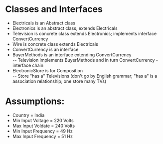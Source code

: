 # Classes and Interfaces  
- Electricals is an Abstract class  
- Electronics is an abstract class, extends Electricals  
- Television is concrete class extends Electronics; implements interface ConvertCurrency  
- Wire is concrete class extends Electricals  
- ConvertCurrency is an interface  
- BuyerMethods is an interface extending ConvertCurrency  
  -- Television implements BuyerMethods and in turn ConvertCurrency - interface chain  
- ElectronicStore is for Composition  
  -- Store "has a"  Televisions (don't go by English grammar; "has a" is a association relationship; one store many TVs)

# Assumptions:  
- Country = India  
- Min Input Voltage = 220 Volts
- Max Input Voldate = 240 Volts  
- Min Input Frequency = 49 Hz
- Max Input Frequency = 51 Hz